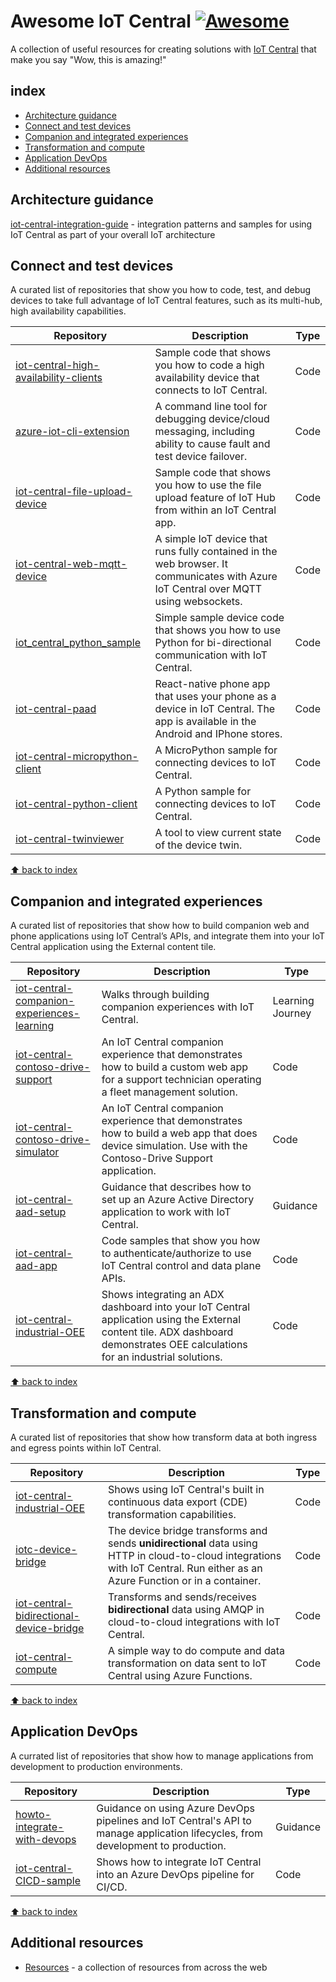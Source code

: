 # Awesome IoT Central [![Awesome](https://cdn.rawgit.com/sindresorhus/awesome/d7305f38d29fed78fa85652e3a63e154dd8e8829/media/badge.svg)](https://github.com/sindresorhus/awesome)
A collection of useful resources for creating solutions with [IoT Central](https://aka.ms/iotcentral) that make you say "Wow, this is amazing!"


## index
- [Architecture guidance](#architecture-guidance)
- [Connect and test devices](#connect-and-test-devices)
- [Companion and integrated experiences](#companion-and-integrated-experiences)
- [Transformation and compute](#transformation-and-compute)
- [Application DevOps](#application-devops)
- [Additional resources](#additional-resources)

## Architecture guidance
[iot-central-integration-guide](https://github.com/Azure/iot-central-integration-guide) - integration patterns and samples for using IoT Central as part of your overall IoT architecture

## Connect and test devices
A curated list of repositories that show you how to code, test, and debug devices to take full advantage of IoT Central features, such as its multi-hub, high availability capabilities.  

| Repository                                                                                                  | Description                                                                                                            | Type     |
| ----------------------------------------------------------------------------------------------------------- | ---------------------------------------------------------------------------------------------------------------------- | -------- |
| [iot-central-high-availability-clients](https://github.com/Azure/iot-central-high-availability-clients) | Sample code that shows you how to code a high availability device that connects to IoT Central. | Code |
| [azure-iot-cli-extension](https://github.com/Azure/azure-iot-cli-extension#microsoft-azure-iot-extension-for-azure-cli) | A command line tool for debugging device/cloud messaging, including ability to cause fault and test device failover. | Code || [iot-central-batch-telemetry-with-python](https://github.com/Azure/iot-central-batch-telemetry-with-python) | Sample code that shows you how to send batch data from a device to IoT Central or IoT Hub. Uses Python and the Azure IoT Hub REST interface. | Code |
| [iot-central-file-upload-device](https://github.com/Azure/iot-central-file-upload-device) | Sample code that shows you how to use the file upload feature of IoT Hub from within an IoT Central app. | Code |
| [iot-central-web-mqtt-device](https://github.com/Azure/iot-central-web-mqtt-device) | A simple IoT device that runs fully contained in the web browser. It communicates with Azure IoT Central over MQTT using websockets. | Code |
| [iot_central_python_sample](https://github.com/Azure/iot_central_python_sample) | Simple sample device code that shows you how to use Python for bi-directional communication with IoT Central. | Code |
| [iot-central-paad](https://github.com/Azure/iot-central-paad) | React-native phone app that uses your phone as a device in IoT Central.  The app is available in the Android and IPhone stores. | Code |
| [iot-central-micropython-client](https://github.com/Azure/iot-central-micropython-client)| A MicroPython sample for connecting devices to IoT Central. | Code |
| [iot-central-python-client](https://github.com/Azure/iot-central-python-client) | A Python sample for connecting devices to IoT Central. | Code |
| [iot-central-twinviewer](https://github.com/Azure/iot-central-twinviewer) | A tool to view current state of the device twin. | Code |

[⬆ back to index](#index)


## Companion and integrated experiences
A curated list of repositories that show how to build companion web and phone applications using IoT Central’s APIs, and integrate them into your IoT Central application using the External content tile.

| Repository                                                                                          | Description                                                                                                                                               | Type     |
| --------------------------------------------------------------------------------------------------- | --------------------------------------------------------------------------------------------------------------------------------------------------------- | -------- |
| [iot-central-companion-experiences-learning](https://github.com/Azure/iot-central-companion-experiences-learning) | Walks through building companion experiences with IoT Central. | Learning Journey |
| [iot-central-contoso-drive-support](https://github.com/Azure/iot-central-contoso-drive-support) | An IoT Central companion experience that demonstrates how to build a custom web app for a support technician operating a fleet management solution. | Code |
| [iot-central-contoso-drive-simulator](https://github.com/Azure/iot-central-contoso-drive-simulator) | An IoT Central companion experience that demonstrates how to build a web app that does device simulation. Use with the Contoso-Drive Support application. | Code |
| [iot-central-aad-setup](https://github.com/Azure/iot-central-aad-setup) | Guidance that describes how to set up an Azure Active Directory application to work with IoT Central. | Guidance |
| [iot-central-aad-app](https://github.com/Azure/iot-central-aad-app) | Code samples that show you how to authenticate/authorize to use IoT Central control and data plane APIs. | Code |
| [iot-central-industrial-OEE](https://github.com/Azure/iot-central-industrial-OEE) | Shows integrating an ADX dashboard into your IoT Central application using the External content tile.  ADX dashboard demonstrates OEE calculations for an industrial solutions.  | Code |

[⬆ back to index](#index)


## Transformation and compute
A curated list of repositories that show how transform data at both ingress and egress points within IoT Central.

| Repository                                                                                          | Description                                                                                                                                               | Type     |
| --------------------------------------------------------------------------------------------------- | --------------------------------------------------------------------------------------------------------------------------------------------------------- | -------- |
| [iot-central-industrial-OEE](https://github.com/Azure/iot-central-industrial-OEE) | Shows using IoT Central's built in continuous data export (CDE) transformation capabilities.  | Code |
| [iotc-device-bridge](https://github.com/Azure/iotc-device-bridge) | The device bridge transforms and sends **unidirectional** data using HTTP in cloud-to-cloud integrations with IoT Central. Run either as an Azure Function or in a container. | Code |
| [iot-central-bidirectional-device-bridge](https://github.com/Azure/iot-central-bidirectional-device-bridge) | Transforms and sends/receives **bidirectional** data using AMQP in cloud-to-cloud integrations with IoT Central. | Code |
| [iot-central-compute](https://github.com/Azure/iot-central-compute) | A simple way to do compute and data transformation on data sent to IoT Central using Azure Functions. | Code |

[⬆ back to index](#index)

## Application DevOps
A currated list of repositories that show how to manage applications from development to production environments.

| Repository                                                                                          | Description                                                                                                                                               | Type     |
| --------------------------------------------------------------------------------------------------- | --------------------------------------------------------------------------------------------------------------------------------------------------------- | -------- |
| [howto-integrate-with-devops](https://docs.microsoft.com/en-us/azure/iot-central/core/howto-integrate-with-devops) | Guidance on using Azure DevOps pipelines and IoT Central's API to manage application lifecycles, from development to production.  | Guidance |
| [iot-central-CICD-sample](https://github.com/Azure/iot-central-CICD-sample) | Shows how to integrate IoT Central into an Azure DevOps pipeline for CI/CD. | Code |

[⬆ back to index](#index)

## Additional resources
- [Resources](https://github.com/Azure/iot-central/blob/main/additional_resources.md) - a collection of resources from across the web
